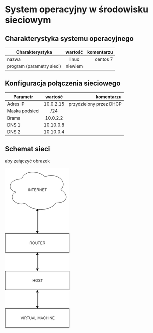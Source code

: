 System operacyjny w środowisku sieciowym
=========================================

Charakterystyka systemu operacyjnego
------------------------------------

| Charakterystyka | wartość           | komentarzu |
| ------------- |:-------------:| -----:|
| nazwa      | linux | centos 7 |
| program (parametry sieci)      | niewiem |  |


Konfiguracja połączenia sieciowego
----------------------------------

| Parametr | wartość           | komentarzu |
| ------------- |:-------------:| -----:|
| Adres IP      |10.0.2.15 | przydzielony przez DHCP |
| Maska podsieci      | /24 |  |
| Brama      | 10.0.2.2 |  |
| DNS 1      | 10.10.0.8 |  |
| DNS 2      | 10.10.0.4 |  |

Schemat sieci
-------------

aby załączyć obrazek 


![alt schemat](network.png)
